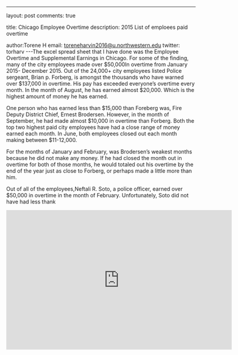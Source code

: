 ---
layout: post
comments: true

title: Chicago Employee Overtime 
description: 2015 List of emploees paid overtime 

author:Torene H 
email: toreneharvin2016@u.northwestern.edu
twitter: torharv
---The excel spread sheet that I have done was the Employee Overtime and Supplemental Earnings in Chicago. 
For some of the finding, many of the city employees made over $50,000In overtime from January 2015- December 2015. 
Out of the 24,000+ city employees listed Police sergeant, Brian p. Forberg, is amongst the thousands who have warned over $137,000 in overtime. His pay has exceeded everyone’s overtime every month. In the month of August, he has earned almost $20,000. Which is the highest amount of money he has earned. 

One person who has earned less than $15,000 than Foreberg was, Fire Deputy District Chief, Ernest Brodersen. However, in the month of September, he had made almost $10,000 in overtime than Forberg. Both the top two highest paid city employees have had a close range of money earned each month. In June, both employees closed out each month making between $11-12,000. 

For the months of January and February, was Brodersen’s weakest months because he did not make any money. If he had closed the month out in overtime for both of those months, he would totaled out his overtime by the end of the year just as close to Forberg, or perhaps made a little more than him. 

Out of  all of the employees,Neftali R. Soto, a police officer, earned over $50,000 in overtime in the month of February. Unfortunately, Soto did not have had less thank 



<iframe width="600" height="371" seamless frameborder="0" scrolling="no" src="https://docs.google.com/spreadsheets/d/1sE7ss0ntr9Lw25GbfxEryq3UCmmT5tF4sPR7cCz_spY/pubchart?oid=306484527&amp;format=interactive"></iframe>
